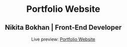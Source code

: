 <h1 align="center">Portfolio Website</h1>
<h2 align="center">Nikita Bokhan | Front-End Developer </h2>
<p align="center">Live preview: <a href="https://themalni.github.io/portfolio">Portfolio Website</a></p><br>
<p align="center">
</p>
